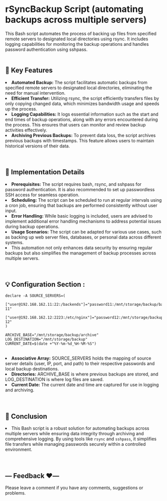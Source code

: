 rSyncBackup Script (automating backups across multiple servers)
====================================
This Bash script automates the process of backing up files from specified remote servers to designated local directories using rsync. It includes logging capabilities for monitoring the backup operations and handles password authentication using sshpass.
<br><br>

## 🌟 Key Features
<li><strong>Automated Backup:</strong> The script facilitates automatic backups from specified remote servers to designated local directories, eliminating the need for manual intervention.</li>
<li><strong>Efficient Transfer:</strong> Utilizing rsync, the script efficiently transfers files by only copying changed data, which minimizes bandwidth usage and speeds up the process.</li>
<li><strong>Logging Capabilities:</strong> It logs essential information such as the start and end times of backup operations, along with any errors encountered during the process. This ensures that users can monitor and review backup activities effectively.</li>
<li><strong>Archiving Previous Backups:</strong> To prevent data loss, the script archives previous backups with timestamps. This feature allows users to maintain historical versions of their data.</li>
<br><br>

## 🌟 Implementation Details
<li><strong>Prerequisites:</strong> The script requires bash, rsync, and sshpass for password authentication. It is also recommended to set up passwordless SSH access for seamless operation.</li>
<li><strong>Scheduling:</strong> The script can be scheduled to run at regular intervals using a cron job, ensuring that backups are performed consistently without user input.</li>
<li><strong>Error Handling:</strong> While basic logging is included, users are advised to implement additional error handling mechanisms to address potential issues during backup operations.</li>
<li><strong>Usage Scenarios:</strong> The script can be adapted for various use cases, such as backing up web server files, databases, or personal data across different systems.</li>
<li>This automation not only enhances data security by ensuring regular backups but also simplifies the management of backup processes across multiple servers.</li>
<br><br>

## 💡 Configuration Section :
```shell
declare -A SOURCE_SERVERS=(
    ["user@192.168.162.11:22:/backends"]="password11:/mnt/storage/backup/backends-11"
    ["user@192.168.162.12:2223:/etc/nginx"]="password12:/mnt/storage/backup/nginx-12"
)

ARCHIVE_BASE="/mnt/storage/backup/archive"
LOG_DESTINATION="/mnt/storage/backup"
CURRENT_DATE=$(date +"%Y-%m-%d_%H-%M-%S")
```
<br>
<li><strong>Associative Array:</strong> SOURCE_SERVERS holds the mapping of source server details (user, IP, port, and path) to their respective passwords and local backup destinations.</li>
<li><strong>Directories:</strong> ARCHIVE_BASE is where previous backups are stored, and LOG_DESTINATION is where log files are saved.</li>
<li><strong>Current Date:</strong> The current date and time are captured for use in logging and archiving.</li>
<br><br>


## 📜 Conclusion
<li> This Bash script is a robust solution for automating backups across multiple servers while ensuring data integrity through archiving and comprehensive logging. By using tools like <code>rsync</code> and <code>sshpass</code>, it simplifies file transfers while managing passwords securely within a controlled environment. </li>
<br><br>


## — Feedback ❤️—
Please leave a comment if you have any comments, suggestions or problems.

